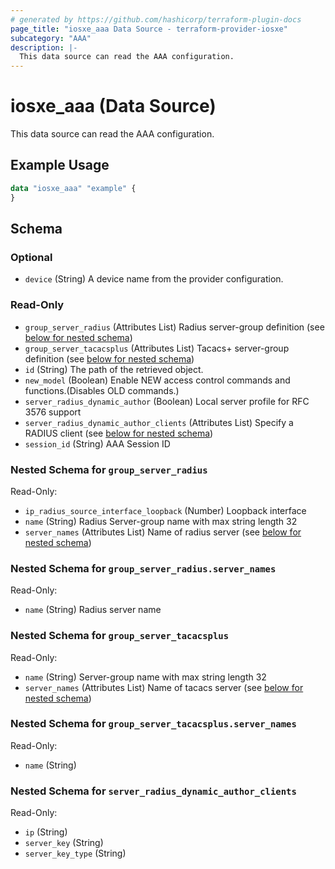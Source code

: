 ```yaml
---
# generated by https://github.com/hashicorp/terraform-plugin-docs
page_title: "iosxe_aaa Data Source - terraform-provider-iosxe"
subcategory: "AAA"
description: |-
  This data source can read the AAA configuration.
---
```


# iosxe_aaa (Data Source)

This data source can read the AAA configuration.

## Example Usage

```terraform
data "iosxe_aaa" "example" {
}
```

<!-- schema generated by tfplugindocs -->
## Schema

### Optional

- `device` (String) A device name from the provider configuration.

### Read-Only

- `group_server_radius` (Attributes List) Radius server-group definition (see [below for nested schema](#nestedatt--group_server_radius))
- `group_server_tacacsplus` (Attributes List) Tacacs+ server-group definition (see [below for nested schema](#nestedatt--group_server_tacacsplus))
- `id` (String) The path of the retrieved object.
- `new_model` (Boolean) Enable NEW access control commands and functions.(Disables OLD commands.)
- `server_radius_dynamic_author` (Boolean) Local server profile for RFC 3576 support
- `server_radius_dynamic_author_clients` (Attributes List) Specify a RADIUS client (see [below for nested schema](#nestedatt--server_radius_dynamic_author_clients))
- `session_id` (String) AAA Session ID

<a id="nestedatt--group_server_radius"></a>
### Nested Schema for `group_server_radius`

Read-Only:

- `ip_radius_source_interface_loopback` (Number) Loopback interface
- `name` (String) Radius Server-group name with max string length 32
- `server_names` (Attributes List) Name of radius server (see [below for nested schema](#nestedatt--group_server_radius--server_names))

<a id="nestedatt--group_server_radius--server_names"></a>
### Nested Schema for `group_server_radius.server_names`

Read-Only:

- `name` (String) Radius server name



<a id="nestedatt--group_server_tacacsplus"></a>
### Nested Schema for `group_server_tacacsplus`

Read-Only:

- `name` (String) Server-group name with max string length 32
- `server_names` (Attributes List) Name of tacacs server (see [below for nested schema](#nestedatt--group_server_tacacsplus--server_names))

<a id="nestedatt--group_server_tacacsplus--server_names"></a>
### Nested Schema for `group_server_tacacsplus.server_names`

Read-Only:

- `name` (String)



<a id="nestedatt--server_radius_dynamic_author_clients"></a>
### Nested Schema for `server_radius_dynamic_author_clients`

Read-Only:

- `ip` (String)
- `server_key` (String)
- `server_key_type` (String)
